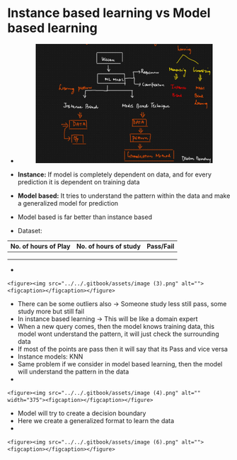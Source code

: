 # Instance based learning vs Model based learning

*   &#x20;

    <figure><img src="../../.gitbook/assets/image (15).png" alt=""><figcaption></figcaption></figure>
* **Instance:** If model is completely dependent on data, and for every prediction it is dependent on training data
* **Model based:** It tries to understand the pattern within the data and make a generalized model for prediction
* Model based is far better than instance based
* Dataset:

| No. of hours of Play | No. of hours of study | Pass/Fail |
| -------------------- | --------------------- | --------- |
|                      |                       |           |
|                      |                       |           |
|                      |                       |           |

*

    <figure><img src="../../.gitbook/assets/image (3).png" alt=""><figcaption></figcaption></figure>
* There can be some outliers also -> Someone study less still pass, some study more but still fail
* In instance based learning -> This will be like a domain expert
* When a new query comes, then the model knows training data, this model wont understand the pattern, it will just check the surrounding data
* If most of the points are pass then it will say that its Pass and vice versa
* Instance models: KNN
* Same problem if we consider in model based learning, then the model will understand the pattern in the data
*

    <figure><img src="../../.gitbook/assets/image (4).png" alt="" width="375"><figcaption></figcaption></figure>
* Model will try to create a decision boundary
* Here we create a generalized format to learn the data
*

    <figure><img src="../../.gitbook/assets/image (6).png" alt=""><figcaption></figcaption></figure>
